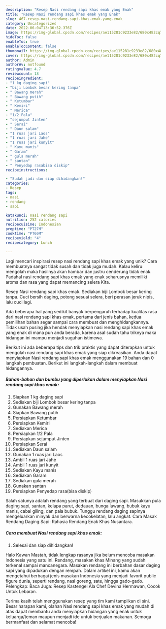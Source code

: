 ```yaml
---
description: "Resep Nasi rendang sapi khas emak yang Enak"
title: "Resep Nasi rendang sapi khas emak yang Enak"
slug: 467-resep-nasi-rendang-sapi-khas-emak-yang-enak
category: Uncategorized
date: 2022-06-04T13:36:52.376Z
image: https://img-global.cpcdn.com/recipes/ae115281c9233e82/680x482cq70/nasi-rendang-sapi-khas-emak-foto-resep-utama.jpg
hideToc: false
enableToc: true
enableTocContent: false
thumbnail: https://img-global.cpcdn.com/recipes/ae115281c9233e82/680x482cq70/nasi-rendang-sapi-khas-emak-foto-resep-utama.jpg
cover: https://img-global.cpcdn.com/recipes/ae115281c9233e82/680x482cq70/nasi-rendang-sapi-khas-emak-foto-resep-utama.jpg
author: Admin
authorAv: notfound
ratingvalue: 4.7
reviewcount: 18
recipeingredient:
- "1 kg daging sapi"
- "biji Lombok besar kering tanpa"
- " Bawang merah"
- " Bawang putih"
- " Ketumbar"
- " Kemiri"
- " Merica"
- "1/2 Pala"
- "sejumput Jinten"
- " Serai"
- " Daun salam"
- "1 ruas jari Laos"
- "1 ruas jari Jahe"
- "1 ruas jari kunyit"
- " Kayu manis"
- " Garam"
- " gula merah"
- " santan"
- " Penyedap rasabisa diskip"
recipeinstructions:

- "Sudah jadi dan siap dihidangkan!"
categories:
- Resep
tags:
- nasi
- rendang
- sapi

katakunci: nasi rendang sapi 
nutrition: 252 calories
recipecuisine: Indonesian
preptime: "PT27M"
cooktime: "PT60M"
recipeyield: "4"
recipecategory: Lunch

---
```





Lagi mencari inspirasi resep nasi rendang sapi khas emak yang unik? Cara membuatnya sangat tidak susah dan tidak juga mudah. Kalau keliru mengolah maka hasilnya akan hambar dan justru cenderung tidak enak. Padahal nasi rendang sapi khas emak yang enak seharusnya memiliki aroma dan rasa yang dapat memancing selera Kita.





Resep Nasi rendang sapi khas emak. Sediakan biji Lombok besar kering tanpa. Cuci bersih daging, potong sesuai selera, beri perasan jeruk nipis, lalu cuci lagi.

Ada beberapa hal yang sedikit banyak berpengaruh terhadap kualitas rasa dari nasi rendang sapi khas emak, pertama dari jenis bahan, kedua pemilihan bahan segar sampai cara membuat dan menghidangkannya. Tidak usah pusing jika hendak menyiapkan nasi rendang sapi khas emak yang enak di mana pun anda berada, karena asal sudah tahu triknya maka hidangan ini mampu menjadi suguhan istimewa.






Berikut ini ada beberapa tips dan trik praktis yang dapat diterapkan untuk mengolah nasi rendang sapi khas emak yang siap dikreasikan. Anda dapat menyiapkan Nasi rendang sapi khas emak menggunakan 19 bahan dan 0 langkah pembuatan. Berikut ini langkah-langkah dalam membuat hidangannya.

<!--inarticleads1-->

##### Bahan-bahan dan bumbu yang diperlukan dalam menyiapkan Nasi rendang sapi khas emak:

1. Siapkan 1 kg daging sapi
1. Sediakan biji Lombok besar kering tanpa
1. Gunakan  Bawang merah
1. Siapkan  Bawang putih
1. Persiapkan  Ketumbar
1. Persiapkan  Kemiri
1. Sediakan  Merica
1. Persiapkan 1/2 Pala
1. Persiapkan sejumput Jinten
1. Persiapkan  Serai
1. Sediakan  Daun salam
1. Gunakan 1 ruas jari Laos
1. Ambil 1 ruas jari Jahe
1. Ambil 1 ruas jari kunyit
1. Sediakan  Kayu manis
1. Sediakan  Garam
1. Sediakan  gula merah
1. Gunakan  santan
1. Persiapkan  Penyedap rasa(bisa diskip)


Salah satunya adalah rendang yang terbuat dari daging sapi. Masukkan pula daging sapi, santan, kelapa parut, dedauan, bunga lawang, bubuk kayu manis, cabai giling, dan pala bubuk. Tunggu rendang daging sapinya mengeluarkan minyak dan berwarna kecokelatan, lalu angkat. Cara Masak Rendang Daging Sapi: Rahasia Rendang Enak Khas Nusantara. 

<!--inarticleads2-->

##### Cara membuat Nasi rendang sapi khas emak:


1. Selesai dan siap dihidangkan!

Halo Kawan Mastah, tidak lengkap rasanya jika belum mencoba masakan Indonesia yang satu ini. Rendang, masakan khas Minang yang sudah terkenal sampai mancanegara. Masakan rendang ini berbahan dasar daging sapi yang dipadukan dengan rempah. Dalam artikel ini, kamu akan mengetahui berbagai jenis masakan Indonesia yang menjadi favorit public figure dunia, seperti rendang, nasi goreng, sate, hingga gado-gado. Pelengkap: Baca Juga: Resep Kastengel Ala Chef Devina Hermawan, Cocok Untuk Lebaran. 

Terima kasih telah menggunakan resep yang tim kami tampilkan di sini. Besar harapan kami, olahan Nasi rendang sapi khas emak yang mudah di atas dapat membantu anda menyiapkan hidangan yang enak untuk keluarga/teman maupun menjadi ide untuk berjualan makanan. Semoga bermanfaat dan selamat mencoba!
